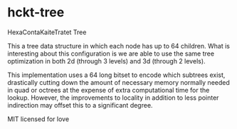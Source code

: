 hckt-tree
===

HexaContaKaiteTratet Tree

This a tree data structure in which each node has up to 64 children. What is interesting about this configuration is we are able to use the same tree optimization in both 2d (through 3 levels) and 3d (through 2 levels). 

This implementation uses a 64 long bitset to encode which subtrees exist, drastically cutting down the amount of necessary memory normally needed in quad or octrees at the expense of extra computational time for the lookup. However, the improvements to locality in addition to less pointer indirection may offset this to a significant degree. 

MIT licensed for love
